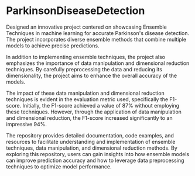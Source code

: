 # ParkinsonDiseaseDetection
Designed an innovative project centered on showcasing Ensemble Techniques in machine learning for accurate Parkinson's disease detection. The project incorporates diverse ensemble methods that combine multiple models to achieve precise predictions.

In addition to implementing ensemble techniques, the project also emphasizes the importance of data manipulation and dimensional reduction techniques. By carefully preprocessing the data and reducing its dimensionality, the project aims to enhance the overall accuracy of the models.

The impact of these data manipulation and dimensional reduction techniques is evident in the evaluation metric used, specifically the F1-score. Initially, the F1-score achieved a value of 87% without employing these techniques. However, through the application of data manipulation and dimensional reduction, the F1-score increased significantly to an impressive 94%.

The repository provides detailed documentation, code examples, and resources to facilitate understanding and implementation of ensemble techniques, data manipulation, and dimensional reduction methods. By exploring this repository, users can gain insights into how ensemble models can improve prediction accuracy and how to leverage data preprocessing techniques to optimize model performance.
